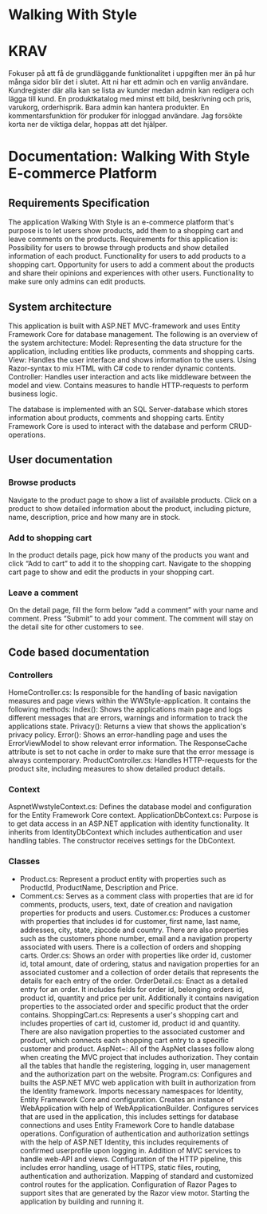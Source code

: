 # Walking With Style

# KRAV
Fokuser på att få de grundläggande funktionalitet i uppgiften mer än på hur många sidor blir det i slutet. 
Att ni har ett admin och en vanlig användare. Kundregister där alla kan se lista av kunder medan admin kan 
redigera och lägga till kund. En produktkatalog med minst ett bild, beskrivning och pris, varukorg, orderhisprik. 
Bara admin kan hantera produkter. En kommentarsfunktion för produker för inloggad användare. 
Jag forsökte korta ner de viktiga delar, hoppas att det hjälper.

# Documentation: Walking With Style E-commerce Platform

## Requirements Specification

The application Walking With Style is an e-commerce platform that's purpose is to let users show products, add them to a shopping cart and leave comments on the products. Requirements for this application is:
Possibility for users to browse through products and show detailed information of each product.
Functionality for users to add products to a shopping cart.
Opportunity for users to add a comment about the products and share their opinions and experiences with other users.
Functionality to make sure only admins can edit products.

## System architecture
This application is built with ASP.NET MVC-framework and uses Entity Framework Core for database management. The following is an overview of the system architecture:
Model: Representing the data structure for the application, including entities like products, comments and shopping carts. 
View: Handles the user interface and shows information to the users. Using Razor-syntax to mix HTML with C# code to render dynamic contents.
Controller: Handles user interaction and acts like middleware between the model and view. Contains measures to handle HTTP-requests to perform business logic.

The database is implemented with an SQL Server-database which stores information about products, comments and shopping carts. Entity Framework Core is used to interact with the database and perform CRUD-operations. 

## User documentation

### Browse products
Navigate to the product page to show a list of available products.
Click on a product to show detailed information about the product, including picture, name, description, price and how many are in stock.

### Add to shopping cart
In the product details page, pick how many of the products you want and click “Add to cart” to add it to the shopping cart.
Navigate to the shopping cart page to show and edit the products in your shopping cart.

### Leave a comment
On the detail page, fill the form below “add a comment” with your name and comment.
Press “Submit” to add your comment. The comment will stay on the detail site for other customers to see.

## Code based documentation

### Controllers
HomeController.cs: Is responsible for the handling of basic navigation measures and page views within the WWStyle-application. It contains the following methods:
Index(): Shows the applications main page and logs different messages that are errors, warnings and information to track the applications state.
Privacy(): Returns a view that shows the application's privacy policy. 
Error(): Shows an error-handling page and uses the ErrorViewModel to show relevant error information. The ResponseCache attribute is set to not cache in order to make sure that the error message is always contemporary.
ProductController.cs: Handles HTTP-requests for the product site, including measures to show detailed product details.

### Context
AspnetWwstyleContext.cs: Defines the database model and configuration for the Entity Framework Core context.
ApplicationDbContext.cs: Purpose is to get data access in an ASP.NET application with identity functionality. It inherits from IdentityDbContext which includes authentication and user handling tables. The constructor receives settings for the DbContext.   

### Classes
* Product.cs: Represent a product entity with properties such as ProductId, ProductName, Description and Price.
* Comment.cs: Serves as a comment class with properties that are id for comments, products, users, text, date of creation and navigation properties for products and users.
Customer.cs: Produces a customer with properties that includes id for customer, first name, last name, addresses, city, state, zipcode and country. There are also properties such as the customers phone number, email and a navigation property associated with users. There is a collection of orders and shopping carts. 
Order.cs: Shows an order with properties like order id, customer id, total amount, date of ordering, status and navigation properties for an associated customer and a collection of order details that represents the details for each entry of the order.
OrderDetail.cs: Enact as a detailed entry for an order. It includes fields for order id, belonging orders id, product id, quantity and price per unit. Additionally it contains navigation properties to the associated order and specific product that the order contains.
ShoppingCart.cs: Represents a user's shopping cart and includes properties of cart id, customer id, product id and quantity. There are also navigation properties to the associated customer and product, which connects each shopping cart entry to a specific customer and product.
AspNet~:  All of the AspNet classes follow along when creating the MVC project that includes authorization. They contain all the tables that handle the registering, logging in, user management and the authorization part on the website.
Program.cs: Configures and builts the ASP.NET MVC web application with built in authorization from the Identity framework. 
Imports necessary namespaces for Identity, Entity Framework Core and configuration.
Creates an instance of WebApplication with help of WebApplicationBuilder.
Configures services that are used in the application, this includes settings for database connections and uses Entity Framework Core to handle database operations.
Configuration of authentication and authorization settings with the help of ASP.NET Identity, this includes requirements of confirmed userprofile upon logging in. 
Addition of MVC services to handle web-API and views. 
Configuration of the HTTP pipeline, this includes error handling, usage of HTTPS, static files, routing, authentication and authorization.
Mapping of standard and customized control routes for the application. 
Configuration of Razor Pages to support sites that are generated by the Razor view motor. 
Starting the application by building and running it. 





